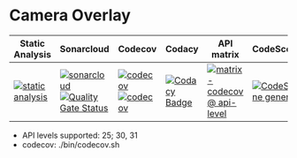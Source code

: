 # Camera Overlay

| Static Analysis | Sonarcloud | Codecov | Codacy | API matrix | CodeScene |
| - | - | - | - | - | - |
| [![static analysis](https://github.com/jameshnsears/CameraOverlay/actions/workflows/staticanalysis.yml/badge.svg)](https://github.com/jameshnsears/CameraOverlay/actions/workflows/staticanalysis.yml) | [![sonarcloud](https://github.com/jameshnsears/CameraOverlay/actions/workflows/sonarcloud.yml/badge.svg)](https://github.com/jameshnsears/CameraOverlay/actions/workflows/sonarcloud.yml) [![Quality Gate Status](https://sonarcloud.io/api/project_badges/measure?project=jameshnsears_CameraOverlay&metric=alert_status)](https://sonarcloud.io/dashboard?id=jameshnsears_CameraOverlay) | [![codecov](https://github.com/jameshnsears/CameraOverlay/actions/workflows/codecov.yml/badge.svg)](https://github.com/jameshnsears/CameraOverlay/actions/workflows/codecov.yml) [![codecov](https://codecov.io/gh/jameshnsears/CameraOverlay/branch/master/graph/badge.svg?token=K4G3ZUKQG5)](https://codecov.io/gh/jameshnsears/CameraOverlay) | [![Codacy Badge](https://app.codacy.com/project/badge/Grade/9d9584674063453bb59aefce7ad815d6)](https://www.codacy.com/gh/jameshnsears/CameraOverlay/dashboard?utm_source=github.com&amp;utm_medium=referral&amp;utm_content=jameshnsears/CameraOverlay&amp;utm_campaign=Badge_Grade) | [![matrix - codecov @ api-level](https://github.com/jameshnsears/CameraOverlay/actions/workflows/matrix.yml/badge.svg)](https://github.com/jameshnsears/CameraOverlay/actions/workflows/matrix.yml) | [![CodeScene general](https://codescene.io/images/analyzed-by-codescene-badge.svg)](https://codescene.io/projects/21058) |

* API levels supported: 25; 30, 31
* codecov: ./bin/codecov.sh
